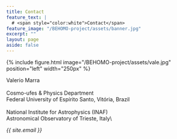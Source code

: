 ```yaml
---
title: Contact
feature_text: |
  # <span style="color:white">Contact</span>
feature_image: "/BEHOMO-project/assets/banner.jpg"
excerpt: ""
layout: page
aside: false
---
```


{% include figure.html image="/BEHOMO-project/assets/vale.jpg" position="left" width="250px" %}

Valerio Marra\
\
Cosmo-ufes & Physics Department\
Federal University of Espírito Santo, Vitória, Brazil\
\
National Institute for Astrophysics (INAF)\
Astronomical Observatory of Trieste, Italy\

*{{ site.email }}*

<!-- {% include site-form.html %} -->